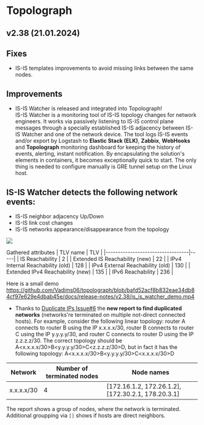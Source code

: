 # Topolograph

## v2.38 (21.01.2024)

## Fixes
* IS-IS templates improvements to avoid missing links between the same nodes.

## Improvements
* IS-IS Watcher is released and integrated into Topolograph!  
IS-IS Watcher is a monitoring tool of IS-IS topology changes for network engineers. It works via passively listening to IS-IS control plane messages through a specially established IS-IS adjacency between IS-IS Watcher and one of the network device. The tool logs IS-IS events and/or export by Logstash to **Elastic Stack (ELK)**, **Zabbix**, **WebHooks** and **Topolograph** monitoring dashboard for keeping the history of events, alerting, instant notification. By encapsulating the solution's elements in containers, it becomes exceptionally quick to start. The only thing is needed to configure manually is GRE tunnel setup on the Linux host.  
## IS-IS Watcher detects the following network events:
* IS-IS neighbor adjacency Up/Down
* IS-IS link cost changes
* IS-IS networks appearance/disappearance from the topology

![](https://github.com/Vadims06/topolograph/blob/bafd52acf8b832eae34db84cf97e629e4dbab45e/docs/release-notes/v2.38/topolograph_dashboard_with_l1_l2_events.png)

Gathered attributes 
| TLV name                         | TLV |
|----------------------------------|-----|
| IS Reachability                  | 2   |
| Extended IS Reachability   (new) | 22  |
| IPv4 Internal Reachability (old) | 128 |
| IPv4 External Reachability (old) | 130 |
| Extended IPv4 Reachability (new) | 135 |
| IPv6 Reachability                | 236 |

Here is a small demo https://github.com/Vadims06/topolograph/blob/bafd52acf8b832eae34db84cf97e629e4dbab45e/docs/release-notes/v2.38/is_is_watcher_demo.mp4

* Thanks to [Duplicate IPs Issue#6](https://github.com/Vadims06/topolograph-docker/issues/6) the **new report to find duplicated networks** (networks're terminated on multiple not-direct connected hosts). For example, consider the following linear topology: router A connects to router B using the IP x.x.x.x/30, router B connects to router C using the IP y.y.y.y/30, and router C connects to router D using the IP z.z.z.z/30. The correct topology should be A<x.x.x.x/30>B<y.y.y.y/30>C<z.z.z.z/30>D, but in fact it has the following topology: A<x.x.x.x/30>B<y.y.y.y/30>C<x.x.x.x/30>D


| Network | Number of terminated nodes | Node names |
|-----------|-------------------------------|-------------|
| x.x.x.x/30|           4             | [172.16.1.2, 172.26.1.2], [172.30.2.1, 178.20.3.1] |

The report shows a group of nodes, where the network is terminated. Additional groupping via `[]` shows if hosts are direct neighbors.
